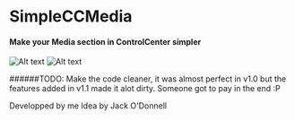 # SimpleCCMedia
#### Make your Media section in ControlCenter simpler

![Alt text](https://github.com/rabih96/SimpleCCMedia/blob/master/IMG_7754.PNG) ![Alt text](https://github.com/rabih96/SimpleCCMedia/blob/master/IMG_7755.PNG)

######TODO:
Make the code cleaner, it was almost perfect in v1.0 but the features added in v1.1 made it alot dirty.
Someone got to pay in the end :P

Developped by me
Idea by Jack O'Donnell
